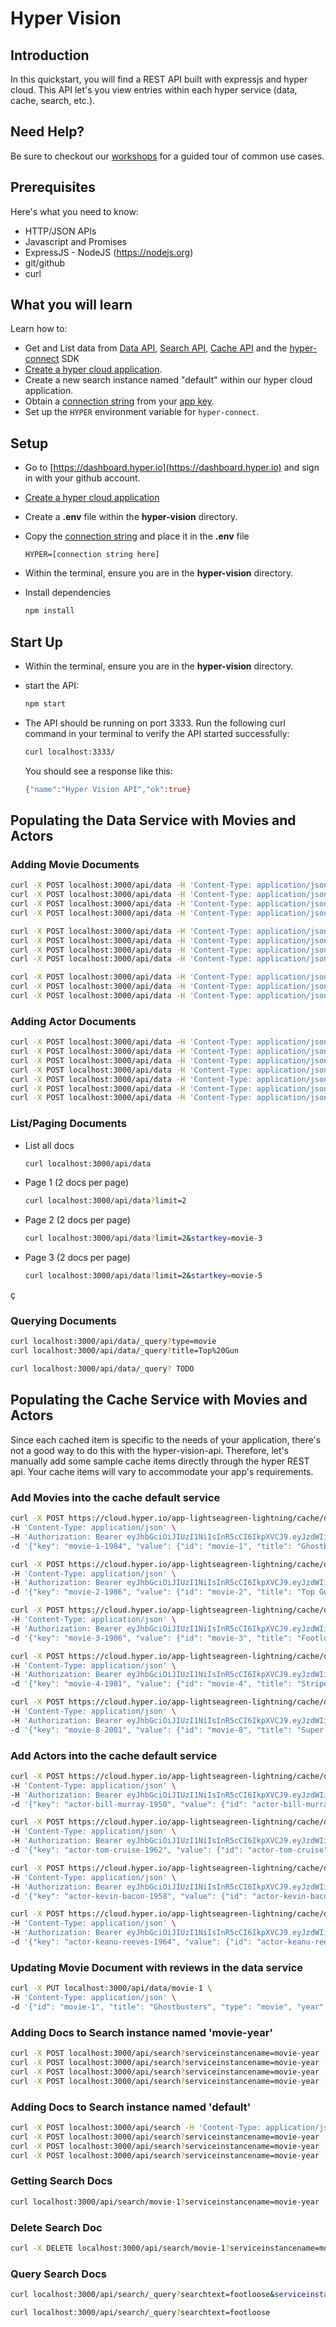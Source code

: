 # Hyper Vision

## Introduction

In this quickstart, you will find a REST API built with expressjs and hyper cloud.  This API let's you view entries within each hyper service (data, cache, search, etc.).  


## Need Help?

Be sure to checkout our [workshops](https://github.com/hyper63/workshops-expressjs) for a guided tour of common use cases. 

## Prerequisites

Here's what you need to know:

- HTTP/JSON APIs
- Javascript and Promises
- ExpressJS - NodeJS (https://nodejs.org)
- git/github
- curl

## What you will learn

Learn how to:

- Get and List data from [Data API](https://docs.hyper.io/cloud/data-api), [Search API](https://docs.hyper.io/cloud/search-api), [Cache API](https://docs.hyper.io/cloud/cache-api) and the [hyper-connect](https://docs.hyper.io/cloud/hyper-connect) SDK 
- [Create a hyper cloud application](https://docs.hyper.io/cloud/applications#zl-creating-a-new-hyper-application).
- Create a new search instance named "default" within our hyper cloud application.
- Obtain a [connection string](https://docs.hyper.io/cloud/app-keys#6s-copying-the-key-secret-and-connection-string) from your [app key](https://docs.hyper.io/cloud/app-keys).
- Set up the `HYPER` environment variable for `hyper-connect`.

## Setup

- Go to [https://dashboard.hyper.io](https://dashboard.hyper.io) and sign in with your github account.
- [Create a hyper cloud application](https://docs.hyper.io/cloud/applications#zl-creating-a-new-hyper-application)
- Create a **.env** file within the **hyper-vision** directory.
- Copy the [connection string](https://docs.hyper.io/cloud/app-keys#6s-copying-the-key-secret-and-connection-string) and place it in the **.env** file

    ```
    HYPER=[connection string here]
    ```

- Within the terminal, ensure you are in the **hyper-vision** directory.
- Install dependencies 

    ```sh
    npm install
    ```

## Start Up

- Within the terminal, ensure you are in the **hyper-vision** directory.
- start the API:

    ```sh
    npm start
    ```

- The API should be running on port 3333.  Run the following curl command in your terminal to verify the API started successfully:

    ```sh
    curl localhost:3333/
    ```

    You should see a response like this:

    ```sh
    {"name":"Hyper Vision API","ok":true}
    ```

## Populating the Data Service with Movies and Actors


### Adding Movie Documents

```sh
curl -X POST localhost:3000/api/data -H 'Content-Type: application/json' -d '{"id": "movie-1", "title": "Ghostbusters", "type": "movie", "year": "1984"}'
curl -X POST localhost:3000/api/data -H 'Content-Type: application/json' -d '{"id": "movie-2", "title": "Top Gun", "type": "movie", "year": "1986"}'
curl -X POST localhost:3000/api/data -H 'Content-Type: application/json' -d '{"id": "movie-3", "title": "Footloose", "type": "movie", "year": "1986"}'
curl -X POST localhost:3000/api/data -H 'Content-Type: application/json' -d '{"id": "movie-4", "title": "Stripes", "type": "movie", "year": "1981"}'

curl -X POST localhost:3000/api/data -H 'Content-Type: application/json' -d '{"id": "movie-5", "title": "Meatballs", "type": "movie", "year": "1979"}'
curl -X POST localhost:3000/api/data -H 'Content-Type: application/json' -d '{"id": "movie-6", "title": "Matrix", "type": "movie", "year": "1999"}'
curl -X POST localhost:3000/api/data -H 'Content-Type: application/json' -d '{"id": "movie-7", "title": "Usual Suspects", "type": "movie", "year": "1995"}'
curl -X POST localhost:3000/api/data -H 'Content-Type: application/json' -d '{"id": "movie-8", "title": "Super Troopers", "type": "movie", "year": "2001"}'

curl -X POST localhost:3000/api/data -H 'Content-Type: application/json' -d '{ "id": "movie-11","title": "Step Brothers","type": "movie","year": "2008"}'
curl -X POST localhost:3000/api/data -H 'Content-Type: application/json' -d '{"id": "movie-13","title": "Inception","type": "movie","year": "2010"}'
curl -X POST localhost:3000/api/data -H 'Content-Type: application/json' -d '{"id": "movie-14","title": "Stir Crazy","type": "movie","year": "1980"}'
```

### Adding Actor Documents

```sh
curl -X POST localhost:3000/api/data -H 'Content-Type: application/json' -d '{"id": "actor-bill-murray", "name": "Bill Murray", "type": "actor", "born": "1950"}'
curl -X POST localhost:3000/api/data -H 'Content-Type: application/json' -d '{"id": "actor-tom-cruise", "name": "Tom Cruise", "type": "actor", "born": "1962"}'
curl -X POST localhost:3000/api/data -H 'Content-Type: application/json' -d '{"id": "actor-kevin-bacon", "name": "Kevin Bacon", "type": "actor", "born": "1958"}'
curl -X POST localhost:3000/api/data -H 'Content-Type: application/json' -d '{"id": "actor-keanu-reeves", "name": "Keanu Reeves", "type": "actor", "born": "1964"}'
curl -X POST localhost:3000/api/data -H 'Content-Type: application/json' -d '{"id": "actor-kevin-spacey", "name": "Kevin Spacey", "type": "actor", "born": "1959"}'
curl -X POST localhost:3000/api/data -H 'Content-Type: application/json' -d '{"id": "actor-gene-wilder", "name": "Gene Wilder", "type": "actor", "born": "1933"}'
curl -X POST localhost:3000/api/data -H 'Content-Type: application/json' -d '{"id": "actor-leonardo-dicaprio", "name": "Leonardo Dicaprio", "type": "actor", "born": "1974"}'
```

### List/Paging Documents

- List all docs

    ```sh
    curl localhost:3000/api/data
    ```

- Page 1 (2 docs per page)

    ```sh
    curl localhost:3000/api/data?limit=2 
    ```

- Page 2 (2 docs per page)

    ```sh
    curl localhost:3000/api/data?limit=2&startkey=movie-3
    ```

- Page 3 (2 docs per page)

    ```sh
    curl localhost:3000/api/data?limit=2&startkey=movie-5
    ```
ç
### Querying Documents

```sh
curl localhost:3000/api/data/_query?type=movie
curl localhost:3000/api/data/_query?title=Top%20Gun

curl localhost:3000/api/data/_query? TODO

```

## Populating the Cache Service with Movies and Actors

Since each cached item is specific to the needs of your application, there's not a good way to do this with the hyper-vision-api.  Therefore, let's manually add some sample cache items directly through the hyper REST api. Your cache items will vary to accommodate your app's requirements.  

### Add Movies into the cache default service

```sh
curl -X POST https://cloud.hyper.io/app-lightseagreen-lightning/cache/default \
-H 'Content-Type: application/json' \
-H 'Authorization: Bearer eyJhbGciOiJIUzI1NiIsInR5cCI6IkpXVCJ9.eyJzdWIiOiJ4YXZodXhyYXVnZnplaWZvZ2dhbWcyZnlrbHliMzE1MyIsImlhdCI6MTYzODI4MDEwN30.QAebFgPCfirvWWM1Dbx0ZJrRUwMxTmJhU5c3Og3LSs0' \
-d '{"key": "movie-1-1984", "value": {"id": "movie-1", "title": "Ghostbusters"}, "ttl":"10d"}'
```

```sh
curl -X POST https://cloud.hyper.io/app-lightseagreen-lightning/cache/default \
-H 'Content-Type: application/json' \
-H 'Authorization: Bearer eyJhbGciOiJIUzI1NiIsInR5cCI6IkpXVCJ9.eyJzdWIiOiJ4YXZodXhyYXVnZnplaWZvZ2dhbWcyZnlrbHliMzE1MyIsImlhdCI6MTYzODI4MDEwN30.QAebFgPCfirvWWM1Dbx0ZJrRUwMxTmJhU5c3Og3LSs0' \
-d '{"key": "movie-2-1986", "value": {"id": "movie-2", "title": "Top Gun"}, "ttl":"10d"}'
```

```sh
curl -X POST https://cloud.hyper.io/app-lightseagreen-lightning/cache/default \
-H 'Content-Type: application/json' \
-H 'Authorization: Bearer eyJhbGciOiJIUzI1NiIsInR5cCI6IkpXVCJ9.eyJzdWIiOiJ4YXZodXhyYXVnZnplaWZvZ2dhbWcyZnlrbHliMzE1MyIsImlhdCI6MTYzODI4MDEwN30.QAebFgPCfirvWWM1Dbx0ZJrRUwMxTmJhU5c3Og3LSs0' \
-d '{"key": "movie-3-1986", "value": {"id": "movie-3", "title": "Footloose"}, "ttl":"10d"}'
```

```sh
curl -X POST https://cloud.hyper.io/app-lightseagreen-lightning/cache/default \
-H 'Content-Type: application/json' \
-H 'Authorization: Bearer eyJhbGciOiJIUzI1NiIsInR5cCI6IkpXVCJ9.eyJzdWIiOiJ4YXZodXhyYXVnZnplaWZvZ2dhbWcyZnlrbHliMzE1MyIsImlhdCI6MTYzODI4MDEwN30.QAebFgPCfirvWWM1Dbx0ZJrRUwMxTmJhU5c3Og3LSs0' \
-d '{"key": "movie-4-1981", "value": {"id": "movie-4", "title": "Stripes"}, "ttl":"10d"}'
```

```sh
curl -X POST https://cloud.hyper.io/app-lightseagreen-lightning/cache/default \
-H 'Content-Type: application/json' \
-H 'Authorization: Bearer eyJhbGciOiJIUzI1NiIsInR5cCI6IkpXVCJ9.eyJzdWIiOiJ4YXZodXhyYXVnZnplaWZvZ2dhbWcyZnlrbHliMzE1MyIsImlhdCI6MTYzODI4MDEwN30.QAebFgPCfirvWWM1Dbx0ZJrRUwMxTmJhU5c3Og3LSs0' \
-d '{"key": "movie-8-2001", "value": {"id": "movie-8", "title": "Super Troopers"}, "ttl":"10d"}'
```

### Add Actors into the cache default service

```sh
curl -X POST https://cloud.hyper.io/app-lightseagreen-lightning/cache/default \
-H 'Content-Type: application/json' \
-H 'Authorization: Bearer eyJhbGciOiJIUzI1NiIsInR5cCI6IkpXVCJ9.eyJzdWIiOiJ4YXZodXhyYXVnZnplaWZvZ2dhbWcyZnlrbHliMzE1MyIsImlhdCI6MTYzODI4MDEwN30.QAebFgPCfirvWWM1Dbx0ZJrRUwMxTmJhU5c3Og3LSs0' \
-d '{"key": "actor-bill-murray-1950", "value": {"id": "actor-bill-murray", "name": "Bill Murray", "born": "1950"}}'
```


```sh
curl -X POST https://cloud.hyper.io/app-lightseagreen-lightning/cache/default \
-H 'Content-Type: application/json' \
-H 'Authorization: Bearer eyJhbGciOiJIUzI1NiIsInR5cCI6IkpXVCJ9.eyJzdWIiOiJ4YXZodXhyYXVnZnplaWZvZ2dhbWcyZnlrbHliMzE1MyIsImlhdCI6MTYzODI4MDEwN30.QAebFgPCfirvWWM1Dbx0ZJrRUwMxTmJhU5c3Og3LSs0' \
-d '{"key": "actor-tom-cruise-1962", "value": {"id": "actor-tom-cruise", "name": "Tom Cruise", "born": "1962"}}'
```

```sh
curl -X POST https://cloud.hyper.io/app-lightseagreen-lightning/cache/default \
-H 'Content-Type: application/json' \
-H 'Authorization: Bearer eyJhbGciOiJIUzI1NiIsInR5cCI6IkpXVCJ9.eyJzdWIiOiJ4YXZodXhyYXVnZnplaWZvZ2dhbWcyZnlrbHliMzE1MyIsImlhdCI6MTYzODI4MDEwN30.QAebFgPCfirvWWM1Dbx0ZJrRUwMxTmJhU5c3Og3LSs0' \
-d '{"key": "actor-kevin-bacon-1958", "value": {"id": "actor-kevin-bacon", "name": "Kevin Bacon", "born": "1958"}}'
```

```sh
curl -X POST https://cloud.hyper.io/app-lightseagreen-lightning/cache/default \
-H 'Content-Type: application/json' \
-H 'Authorization: Bearer eyJhbGciOiJIUzI1NiIsInR5cCI6IkpXVCJ9.eyJzdWIiOiJ4YXZodXhyYXVnZnplaWZvZ2dhbWcyZnlrbHliMzE1MyIsImlhdCI6MTYzODI4MDEwN30.QAebFgPCfirvWWM1Dbx0ZJrRUwMxTmJhU5c3Og3LSs0' \
-d '{"key": "actor-keanu-reeves-1964", "value": {"id": "actor-keanu-reeves", "name": "Keanu Reeves", "born": "1964"}}'
```

### Updating Movie Document with reviews in the data service

```sh
curl -X PUT localhost:3000/api/data/movie-1 \
-H 'Content-Type: application/json' \
-d '{"id": "movie-1", "title": "Ghostbusters", "type": "movie", "year": "1984", "reviews": [{"ratingService": "imdb", "rating": 4}]}'
```

### Adding Docs to Search instance named 'movie-year'

```sh
curl -X POST localhost:3000/api/search?serviceinstancename=movie-year -H 'Content-Type: application/json' -d '{"id": "movie-1", "title": "Ghostbusters", "type": "movie", "year": "1984"}'
curl -X POST localhost:3000/api/search?serviceinstancename=movie-year -H 'Content-Type: application/json' -d '{"id": "movie-2", "title": "Top Gun", "type": "movie", "year": "1986"}'
curl -X POST localhost:3000/api/search?serviceinstancename=movie-year -H 'Content-Type: application/json' -d '{"id": "movie-3", "title": "Footloose", "type": "movie", "year": "1986"}'
curl -X POST localhost:3000/api/search?serviceinstancename=movie-year -H 'Content-Type: application/json' -d '{"id": "movie-4", "title": "Stripes", "type": "movie", "year": "1981"}'
```

### Adding Docs to Search instance named 'default'
```sh
curl -X POST localhost:3000/api/search -H 'Content-Type: application/json' -d '{"id": "movie-1", "title": "Ghostbusters", "type": "movie", "year": "1984"}'
curl -X POST localhost:3000/api/search?serviceinstancename=movie-year -H 'Content-Type: application/json' -d '{"id": "movie-2", "title": "Top Gun", "type": "movie", "year": "1986"}'
curl -X POST localhost:3000/api/search?serviceinstancename=movie-year -H 'Content-Type: application/json' -d '{"id": "movie-3", "title": "Footloose", "type": "movie", "year": "1986"}'
curl -X POST localhost:3000/api/search?serviceinstancename=movie-year -H 'Content-Type: application/json' -d '{"id": "movie-4", "title": "Stripes", "type": "movie", "year": "1981"}'
```

### Getting Search Docs

```sh
curl localhost:3000/api/search/movie-1?serviceinstancename=movie-year 
```

### Delete Search Doc 

```sh
curl -X DELETE localhost:3000/api/search/movie-1?serviceinstancename=movie-year 
```

### Query Search Docs

```sh
curl localhost:3000/api/search/_query?searchtext=footloose&serviceinstancename=movie-year 
```
```sh
curl localhost:3000/api/search/_query?searchtext=footloose
```
